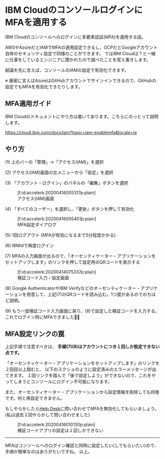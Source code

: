 # IBM CloudのコンソールログインにMFAを適用する

IBM Cloudのコンソールへのログインに多要素認証(MFA)を適用する話。

AWSやAzureだとIAMでMFAの適用設定できるし、GCPだとGoogleアカウント自体のセキュリティ設定で同様のことができます。
ではIBM Cloudは？と一緒に仕事をしているエンジニアに聞かれたので調べたことを覚え書きします。

結論を先に言えば、コンソールのIAMの設定で有効化できます。

※ 厳密に言えばAzureはGitHubアカウントでサインインできるので、GitHubの設定でもMFAを有効化できたりします。


## MFA適用ガイド

IBM Cloudのドキュメントにやり方は書いてあります。こちらにのっとって説明します。

https://cloud.ibm.com/docs/iam?topic=iam-enablemfa&locale=ja


## やり方

(1) 上のバーの「管理」→「アクセス(IAM)」を選択

(2) アクセス(IAM)画面の左メニューから「設定」を選択

(3) 「アカウント・ログイン」のパネルの「編集」ボタンを選択

<figure class="figure-image figure-image-fotolife" title="アクセス(IAM)画面">[f:id:accelerk:20200416005317p:plain]<figcaption>アクセス(IAM)画面</figcaption></figure>

(4) 「すべてのユーザー」を選択し、「更新」ボタンを押して有効化

<figure class="figure-image figure-image-fotolife" title="MFA設定ダイアログ">[f:id:accelerk:20200416005401p:plain]<figcaption>MFA設定ダイアログ</figcaption></figure>

(5) 1回ログアウト (MFAが有効になるまで5分程度かかる)

(6) IBMidで再度ログイン

(7) MFAの入力画面が出るので、「オーセンティケーター・アプリケーションをセットアップします」のリンクを押して設定用のQRコードを表示する

<figure class="figure-image figure-image-fotolife" title="検証コード入力・設定画面">[f:id:accelerk:20200414075337p:plain]<figcaption>検証コード入力・設定画面</figcaption></figure>

(8) Google AuthenticatorやIBM Verifyなどのオーセンティケーター・アプリケーションを用意して、上記(7)のQRコードを読み込む。1つ罠があるのでのちほど説明。

(9) もう一度検証コード入力画面に戻り、(8)で設定した検証コードを入力する。これでログイン時にMFAできました🎉🎉


## MFA設定リンクの罠

上記手順で注意すべきは、 <b>手順(7)(8)はアカウントにつき１回しか設定できない点です。</b>

「オーセンティケーター・アプリケーションをセットアップします」のリンクを２回目以上踏むと、
以下のスクショのように設定済みのエラーメッセージが出てきます。
１回リンクを踏んで「後で設定しよう」ができないので、これをやってしまうとコンソールにログイン不可能になります。

また、オーセンティケーター・アプリケーションから設定情報を削除しても同様です。何と再設定できません。

もしやらかしたら[Help Desk](https://www.ibm.com/ibmid/myibm/help/jp/helpdesk.html)に問い合わせてMFAを無効化してもらいましょう。
(私は過去２回やらかして問い合わせました)

<figure class="figure-image figure-image-fotolife" title="オーセンティケーター・アプリの設定は１回しかできない">[f:id:accelerk:20200416010130p:plain]<figcaption>検証コードアプリの設定は１回しかできない</figcaption></figure>

---

MFAはコンソールへのログイン確認と同時に設定したい(してもらいたい)ので、手順が簡単なのはありがたいですね。
以上。
